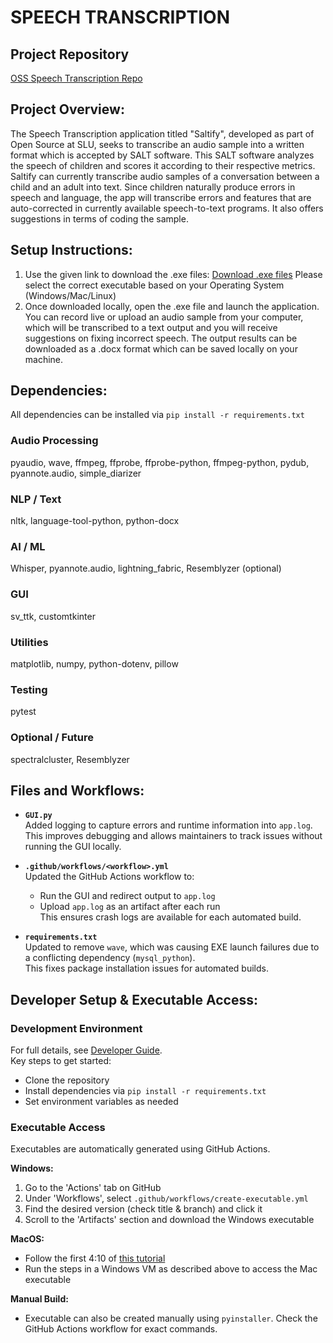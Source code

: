 # SPEECH TRANSCRIPTION 

## Project Repository
[OSS Speech Transcription Repo](https://github.com/oss-slu/SpeechTranscription)

## Project Overview:

The Speech Transcription application titled "Saltify", developed as part of Open Source at SLU, seeks to transcribe an audio sample into a written format which is 
accepted by SALT software. This SALT software analyzes the speech of children and scores it according to their respective metrics. Saltify can currently transcribe 
audio samples of a conversation between a child and an adult into text. Since children naturally produce errors in speech and language, the app will transcribe
errors and features that are auto-corrected in currently available speech-to-text programs. It also offers suggestions in terms of coding the sample.

## Setup Instructions:

1. Use the given link to download the .exe files: [Download .exe files](https://github.com/oss-slu/SpeechTranscription/releases) Please select the correct executable
   based on your Operating System (Windows/Mac/Linux)
2. Once downloaded locally, open the .exe file and launch the application. You can record live or upload an audio sample from your computer, which will be transcribed
   to a text output and you will receive suggestions on fixing incorrect speech. The output results can be downloaded as a .docx format which can be saved locally on
   your machine.

## Dependencies:

All dependencies can be installed via `pip install -r requirements.txt`

### Audio Processing
pyaudio, wave, ffmpeg, ffprobe, ffprobe-python, ffmpeg-python, pydub, pyannote.audio, simple_diarizer

### NLP / Text
nltk, language-tool-python, python-docx

### AI / ML
Whisper, pyannote.audio, lightning_fabric, Resemblyzer (optional)

### GUI
sv_ttk, customtkinter

### Utilities
matplotlib, numpy, python-dotenv, pillow

### Testing
pytest

### Optional / Future
spectralcluster, Resemblyzer

## Files and Workflows:

- **`GUI.py`**  
Added logging to capture errors and runtime information into `app.log`.  
This improves debugging and allows maintainers to track issues without running the GUI locally.

- **`.github/workflows/<workflow>.yml`**  
Updated the GitHub Actions workflow to:  
  - Run the GUI and redirect output to `app.log`  
  - Upload `app.log` as an artifact after each run  
This ensures crash logs are available for each automated build.

- **`requirements.txt`**  
Updated to remove `wave`, which was causing EXE launch failures due to a conflicting dependency (`mysql_python`).  
This fixes package installation issues for automated builds.

## Developer Setup & Executable Access:

### Development Environment
For full details, see [Developer Guide](https://github.com/oss-slu/SpeechTranscription/blob/main/DEVELOPER_GUIDE.md).  
Key steps to get started:
- Clone the repository
- Install dependencies via `pip install -r requirements.txt`
- Set environment variables as needed

### Executable Access
Executables are automatically generated using GitHub Actions.

**Windows:**
1. Go to the 'Actions' tab on GitHub
2. Under 'Workflows', select `.github/workflows/create-executable.yml`
3. Find the desired version (check title & branch) and click it
4. Scroll to the 'Artifacts' section and download the Windows executable

**MacOS:**
- Follow the first 4:10 of [this tutorial](https://youtu.be/5Z_G6QG7xxg?si=zg5MozBv6WrYJtIQ)
- Run the steps in a Windows VM as described above to access the Mac executable

**Manual Build:**  
- Executable can also be created manually using `pyinstaller`. Check the GitHub Actions workflow for exact commands.








